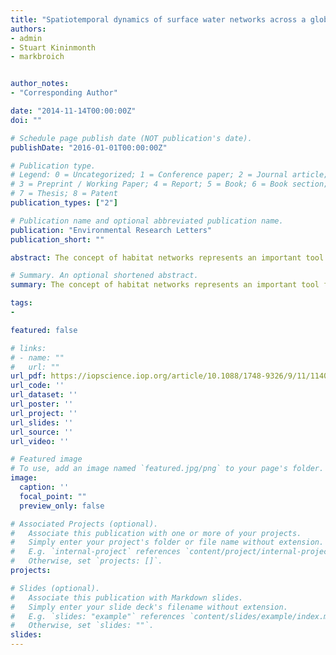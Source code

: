 ```yaml
---
title: "Spatiotemporal dynamics of surface water networks across a global biodiversity hotspot—implications for conservation"
authors:
- admin
- Stuart Kininmonth
- markbroich


author_notes:
- "Corresponding Author"

date: "2014-11-14T00:00:00Z"
doi: ""

# Schedule page publish date (NOT publication's date).
publishDate: "2016-01-01T00:00:00Z"

# Publication type.
# Legend: 0 = Uncategorized; 1 = Conference paper; 2 = Journal article;
# 3 = Preprint / Working Paper; 4 = Report; 5 = Book; 6 = Book section;
# 7 = Thesis; 8 = Patent
publication_types: ["2"]

# Publication name and optional abbreviated publication name.
publication: "Environmental Research Letters"
publication_short: ""

abstract: The concept of habitat networks represents an important tool for landscape conservation and management at regional scales. Previous studies simulated degradation of temporally fixed networks but few quantified the change in network connectivity from disintegration of key features that undergo naturally occurring spatiotemporal dynamics. This is particularly of concern for aquatic systems, which typically show high natural spatiotemporal variability. Here we focused on the Swan Coastal Plain, a bioregion that encompasses a global biodiversity hotspot in Australia with over 1500 water bodies of high biodiversity. Using graph theory, we conducted a temporal analysis of water body connectivity over 13 years of variable climate. We derived large networks of surface water bodies using Landsat data (1999–2011). We generated an ensemble of 278 potential networks at three dispersal distances approximating the maximum dispersal distance of different water dependent organisms. We assessed network connectivity through several network topology metrics and quantified the resilience of the network topology during wet and dry phases. We identified 'stepping stone' water bodies across time and compared our networks with theoretical network models with known properties. Results showed a highly dynamic seasonal pattern of variability in network topology metrics. A decline in connectivity over the 13 years was noted with potential negative consequences for species with limited dispersal capacity. The networks described here resemble theoretical scale-free models, also known as 'rich get richer' algorithm. The 'stepping stone' water bodies are located in the area around the Peel-Harvey Estuary, a Ramsar listed site, and some are located in a national park. Our results describe a powerful approach that can be implemented when assessing the connectivity for a particular organism with known dispersal distance. The approach of identifying the surface water bodies that act as 'stepping stone' over time may help prioritize surface water bodies that are essential for maintaining regional scale connectivity.

# Summary. An optional shortened abstract.
summary: The concept of habitat networks represents an important tool for landscape conservation and management at regional scales. Previous studies simulated degradation of temporally fixed networks but few quantified the change in network connectivity from disintegration of key features that undergo naturally occurring spatiotemporal dynamics.

tags:
- 

featured: false

# links:
# - name: ""
#   url: ""
url_pdf: https://iopscience.iop.org/article/10.1088/1748-9326/9/11/114012/meta
url_code: ''
url_dataset: ''
url_poster: ''
url_project: ''
url_slides: ''
url_source: ''
url_video: ''

# Featured image
# To use, add an image named `featured.jpg/png` to your page's folder. 
image:
  caption: ''
  focal_point: ""
  preview_only: false

# Associated Projects (optional).
#   Associate this publication with one or more of your projects.
#   Simply enter your project's folder or file name without extension.
#   E.g. `internal-project` references `content/project/internal-project/index.md`.
#   Otherwise, set `projects: []`.
projects: 

# Slides (optional).
#   Associate this publication with Markdown slides.
#   Simply enter your slide deck's filename without extension.
#   E.g. `slides: "example"` references `content/slides/example/index.md`.
#   Otherwise, set `slides: ""`.
slides:
---
```



